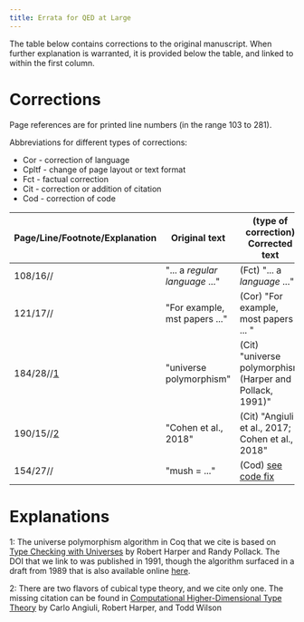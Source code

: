 ```yaml
---
title: Errata for QED at Large
---
```


The table below contains corrections to the original manuscript. When further explanation is warranted,
it is provided below the table, and linked to within the first column. 

# Corrections

Page references are for printed line numbers (in the range 103 to 281).

Abbreviations for different types of corrections:

- Cor - correction of language
- Cpltf - change of page layout or text format
- Fct - factual correction
- Cit - correction or addition of citation
- Cod - correction of code

| Page/Line/Footnote/Explanation        | Original text           | (type of correction) Corrected text | Acknowledgement | 
| ------------------------- | ----------------------- | ----------------------------------- | --------------- | 
| 108/16//                   | "... a _regular language_ ..." | (Fct) "... a _language_ ..." | Virgil Serbanuta | 
| 121/17//                   | "For example, mst papers ..."  | (Cor) "For example, most papers ... " | Mukesh Tiwari | 
| 184/28//[1](#exp1)                   | "universe polymorphism" | (Cit) "universe polymorphism (Harper and Pollack, 1991)"  | Bob Harper |
| 190/15//[2](#exp2)         | "Cohen et al., 2018"  | (Cit) "Angiuli et al., 2017; Cohen et al., 2018" |	Bob Harper |
| 154/27// | "mush = ..." | (Cod) [see code fix](http://github.com/proofengineering/proofengineering.github.io/issues/4) | Joomy Korkut |

# Explanations

<a name="exp1">1</a>: The universe polymorphism algorithm in Coq that we cite is based on [Type Checking with Universes](https://doi.org/10.1016/0304-3975(90)90108-T) by Robert Harper and Randy Pollack. The DOI that we link to was published in 1991, though the algorithm surfaced in a draft from 1989 that is also available online [here](https://doi.org/10.1007/3-540-50940-2_39).

<a name="exp2">2</a>: There are two flavors of cubical type theory, and we cite only one. The missing citation can be found in [Computational Higher-Dimensional Type Theory](https://doi.org/10.1145/3009837.3009861) by Carlo Angiuli, Robert Harper, and Todd Wilson
